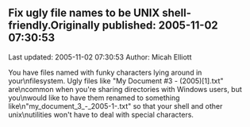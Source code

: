 ## Fix ugly file names to be UNIX shell-friendly.Originally published: 2005-11-02 07:30:53 
Last updated: 2005-11-02 07:30:53 
Author: Micah Elliott 
 
You have files named with funky characters lying around in your\nfilesystem.  Ugly files like "My Document #3 - (2005)[1].txt" are\ncommon when you're sharing directories with Windows users, but you\nwould like to have them renamed to something like\n"my_document_3_-_2005-1-.txt" so that your shell and other unix\nutilities won't have to deal with special characters.